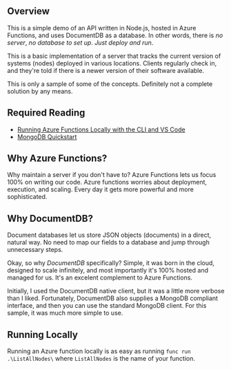 ## Overview

This is a simple demo of an API written in Node.js, hosted in Azure Functions, and uses DocumentDB as a database. In other words, there is *no server*, *no database to set up*. _Just deploy and run_.

This is a basic implementation of a server that tracks the current version of systems (nodes) deployed in various locations. Clients regularly check in, and they're told if there is a newer version of their software available.

This is only a sample of some of the concepts. Definitely not a complete solution by any means.

## Required Reading

* [Running Azure Functions Locally with the CLI and VS Code](https://blogs.msdn.microsoft.com/appserviceteam/2016/12/01/running-azure-functions-locally-with-the-cli/)
* [MongoDB Quickstart](http://mongodb.github.io/node-mongodb-native/2.2/quick-start/)

## Why Azure Functions?

Why maintain a server if you don't have to? Azure Functions lets us focus 100% on writing our code. Azure functions worries about deployment, execution, and scaling. Every day it gets more powerful and more sophisticated.

## Why DocumentDB?

Document databases let us store JSON objects (documents) in a direct, natural way. No need to map our fields to a database and jump through unnecessary steps.

Okay, so why *DocumentDB* specifically? Simple, it was born in the cloud, designed to scale infinitely, and most importantly it's 100% hosted and managed for us. It's an excelent complement to Azure Functions.

Initially, I used the DocumentDB native client, but it was a little more verbose than I liked. Fortunately, DocumentDB also supplies a MongoDB compliant interface, and then you can use the standard MongoDB client. For this sample, it was much more simple to use.

## Running Locally

Running an Azure function locally is as easy as running `func run .\ListAllNodes\` where `ListAllNodes` is the name of your function.